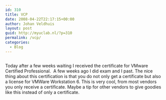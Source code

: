 ```yaml
---
id: 310
title: VCP
date: 2008-04-22T22:17:15+00:00
author: Johan Veldhuis
layout: post
guid: http://myuclab.nl/?p=310
permalink: /vcp/
categories:
  - Blog
---
```

[<img class="alignnone size-thumbnail wp-image-313" title="VMWare Certified Professional logo" src="https://i0.wp.com/myuclab.nl/wp-content/uploads/2008/04/vcp.jpg?resize=150%2C150" alt="" data-recalc-dims="1" />](https://i0.wp.com/myuclab.nl/wp-content/uploads/2008/04/vcp.jpg)

Today after a few weeks waiting I received the certificate for VMware Certified Professional.  A few weeks ago I did exam and I past. The nice thing about this certification is that you do not only get a certificate but also a license for VMWare Workstation 6. This is very cool, from most vendors you only receive a certificate. Maybe a tip for other vendors to give goodies like this instead of only a certificate.